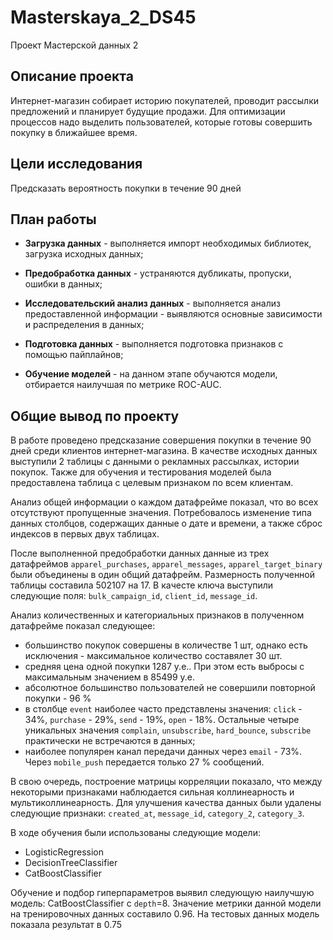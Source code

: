 # Masterskaya_2_DS45
Проект Мастерской данных 2

## Описание проекта

Интернет-магазин собирает историю покупателей, проводит рассылки предложений и
планирует будущие продажи. Для оптимизации процессов надо выделить пользователей,
которые готовы совершить покупку в ближайшее время.

## Цели исследования

Предсказать вероятность покупки в течение 90 дней

## План работы

- **Загрузка данных** - выполняется импорт необходимых библиотек, загрузка исходных данных;

- **Предобработка данных** - устраняются дубликаты, пропуски, ошибки в данных;

- **Исследовательский анализ данных** - выполняется анализ предоставленной информации - выявляются основные зависимости и распределения в данных;

- **Подготовка данных** - выполняется подготовка признаков с помощью пайплайнов;

- **Обучение моделей** - на данном этапе обучаются модели, отбирается наилучшая по метрике ROC-AUC.

## Общие вывод по проекту

В работе проведено предсказание совершения покупки в течение 90 дней среди клиентов интернет-магазина. В качестве исходных данных выступили 2 таблицы с данными о рекламных рассылках, истории покупок. Также для обучения и тестирования моделей была предоставлена таблица с целевым признаком по всем клиентам.

Анализ общей информации о каждом датафрейме показал, что во всех отсутствуют пропущенные значения. Потребовалось изменение типа данных столбцов, содержащих данные о дате и времени, а также сброс индексов в первых двух таблицах.

После выполненной предобработки данных данные из трех датафреймов `apparel_purchases`, `apparel_messages`, `apparel_target_binary` были объединены в один общий датафрейм. Размерность полученной таблицы составила 502107 на 17. В качесте ключа выступили следующие поля: `bulk_campaign_id`, `client_id`, `message_id`.

Анализ количественных и категориальных признаков в полученном датафрейме показал следующее:
- большинство покупок совершены в количестве 1 шт, однако есть исключения - максимальное количество составялет 30 шт.
- средняя цена одной покупки 1287 у.е.. При этом есть выбросы с максимальным значением в 85499 у.е.
- абсолютное большинство пользователей не совершили повторной покупки - 96 %
- в столбце `event` наиболее часто представлены значения: `click` - 34%, `purchase` - 29%, `send` - 19%, `open` - 18%. Остальные четыре уникальных значения `complain`, `unsubscribe`, `hard_bounce`, `subscribe` практически не встречаются в данных;
- наиболее популярен канал передачи данных через `email` - 73%. Через `mobile_push` передается только 27 % сообщений.

В свою очередь, построение матрицы корреляции показало, что между некоторыми признаками наблюдается сильная коллинеарность и мультиколлинеарность. Для улучшения качества данных были удалены следующие признаки: `created_at`, `message_id`, `category_2`, `category_3`.

В ходе обучения были использованы следующие модели:
- LogisticRegression
- DecisionTreeClassifier
- CatBoostClassifier

Обучение и подбор гиперпараметров выявил следующую наилучшую модель: CatBoostClassifier с `depth`=8. Значение метрики данной модели на тренировочных данных составило 0.96. На тестовых данных модель показала результат в 0.75
